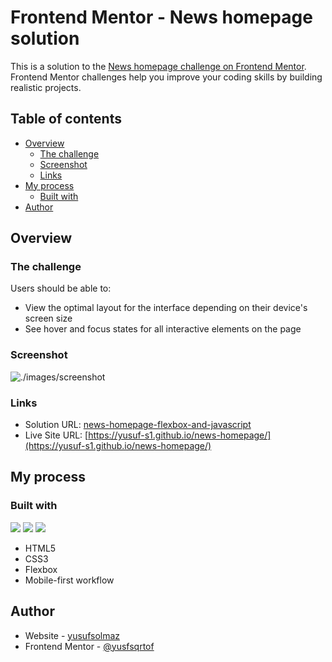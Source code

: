 # Frontend Mentor - News homepage solution

This is a solution to the [News homepage challenge on Frontend Mentor](https://www.frontendmentor.io/challenges/news-homepage-H6SWTa1MFl). Frontend Mentor challenges help you improve your coding skills by building realistic projects.

## Table of contents

-   [Overview](#overview)
    -   [The challenge](#the-challenge)
    -   [Screenshot](#screenshot)
    -   [Links](#links)
-   [My process](#my-process)
    -   [Built with](#built-with)
-   [Author](#author)

## Overview

### The challenge

Users should be able to:

-   View the optimal layout for the interface depending on their device's screen size
-   See hover and focus states for all interactive elements on the page

### Screenshot

![./images/screenshot](./screenshot.jpg)

### Links

-   Solution URL: [news-homepage-flexbox-and-javascript](https://your-solution-url.com](https://www.frontendmentor.io/solutions/news-homepage-flexbox-and-javascript-MLFVN7fU6o))
-   Live Site URL: [https://yusuf-s1.github.io/news-homepage/](https://yusuf-s1.github.io/news-homepage/)

## My process

### Built with

<!-- Badges -->

![](https://img.shields.io/badge/HTML-239120?style=for-the-badge&logo=html5&logoColor=white)
![](https://img.shields.io/badge/CSS-239120?&style=for-the-badge&logo=css3&logoColor=white)
![](https://img.shields.io/badge/JavaScript-F7DF1E?style=for-the-badge&logo=javascript&logoColor=black)

-   HTML5
-   CSS3
-   Flexbox
-   Mobile-first workflow

## Author

-   Website - [yusufsolmaz](https://yusufs.w3spaces.com/)
-   Frontend Mentor - [@yusfsqrtof](https://www.frontendmentor.io/profile/yusfsqrtof)
